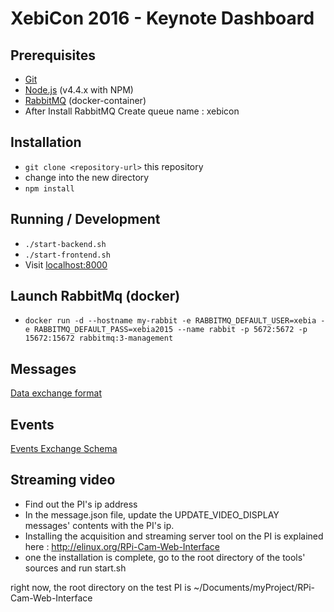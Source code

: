 # XebiCon 2016 - Keynote Dashboard

## Prerequisites
* [Git](http://git-scm.com/)
* [Node.js](http://nodejs.org/) (v4.4.x with NPM)
* [RabbitMQ](https://hub.docker.com/_/rabbitmq/) (docker-container)
* After Install RabbitMQ Create queue name : xebicon


## Installation

* `git clone <repository-url>` this repository
* change into the new directory
* `npm install`

## Running / Development

* `./start-backend.sh`
* `./start-frontend.sh`
* Visit [localhost:8000](http://localhost:8000)

## Launch RabbitMq (docker)
* `docker run -d --hostname my-rabbit -e RABBITMQ_DEFAULT_USER=xebia -e RABBITMQ_DEFAULT_PASS=xebia2015 --name rabbit -p 5672:5672 -p 15672:15672 rabbitmq:3-management`

## Messages

[Data exchange format](https://docs.google.com/spreadsheets/d/1Hf_5DhEML1nFLlESej3CQbdTKPcM2gnWIO5KJfj3ogo/edit#gid=0)

## Events

[Events Exchange Schema](https://drive.google.com/open?id=0B7TxBU0Irvk9bUx0QWVET1hVeUk)

## Streaming video
* Find out the PI's ip address
* In the message.json file, update the UPDATE_VIDEO_DISPLAY messages' contents with the PI's ip.
* Installing the acquisition and streaming server tool on the PI is explained here : http://elinux.org/RPi-Cam-Web-Interface
* one the installation is complete, go to the root directory of the tools' sources and run start.sh

right now, the root directory on the test PI is ~/Documents/myProject/RPi-Cam-Web-Interface